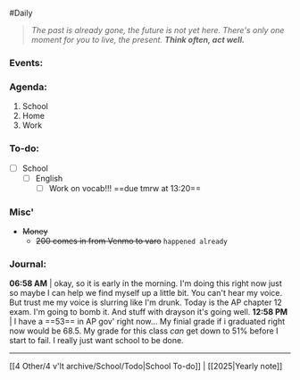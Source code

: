 #Daily
>*The past is already gone, the future is not yet here. There's only one moment for you to live, the present.*
>***Think often, act well.***
### Events:

### Agenda:
1. School
2. Home
3. Work
### To-do:
- [ ] School
	- [ ] English
		- [ ] Work on vocab!!!
			==due tmrw at 13:20==
		
### Misc'
- ~~Money~~
	- ~~200 comes in from Venmo to varo~~
	`happened already`
### Journal:
**06:58 AM** | okay, so it is early in the morning. I'm doing this right now just so maybe I can help we find myself up a little bit. You can't hear my voice. But trust me my voice is slurring like I'm drunk. Today is the AP chapter 12 exam. I'm going to bomb it. And stuff with drayson it's going well.
**12:58 PM** | I have a ==53== in AP gov' right now... My finial grade if i graduated right now would be 68.5. My grade for this class *can* get down to 51% before I start to fail. I really just want school to be done.

---
[[4 Other/4 v'lt archive/School/Todo|School To-do]] | [[2025|Yearly note]]